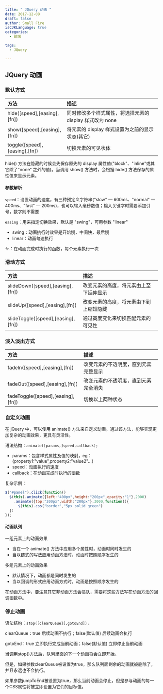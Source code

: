 ```yaml
---
title: " JQuery 动画 "
date: 2017-12-08
draft: false
author: Small Fire
isCJKLanguage: true
categories: 
  - 前端

tags: 
  - JQuery

---
```


## JQuery 动画

### 默认方式

| 方法                          | 描述                                                     |
| :---------------------------- | :------------------------------------------------------- |
| hide([speed],[easing],[fn])   | 同时修改多个样式属性，将选择元素的 display 样式改为 none |
| show([speed],[easing],[fn])   | 将元素的 display 样式设置为之前的显示状态(其它)          |
| toggle([speed],[easing],[fn]) | 切换元素的可见状体                                       |

hide() 方法在隐藏的时候会先保存原先的 display 属性值("block"、"inline"或其它除了"none" 之外的值)。当调用 show() 方法时，会根据 hide() 方法保存的属性值来显示元素。

#### 参数解析

`speed`：设置动画的速度，有三种预定义字符串("slow" — 600ms、"normal" — 400ms、"fast" — 200ms)，也可以输入毫秒数值；输入关键字时需要添加引号，数字则不需要

`easing`：用来指定切换效果，默认是 "swing"，可用参数 "linear"

- swing：动画执行时效果是开始慢，中间快，最后慢
- linear：动画匀速执行

`fn`：在动画完成时执行的函数，每个元素执行一次

### 滑动方式

| 方法                               | 描述                                   |
| :--------------------------------- | :------------------------------------- |
| slideDown([speed],[easing],[fn])   | 改变元素的高度，将元素由上至下延伸显示 |
| slideUp([speed],[easing],[fn])     | 改变元素的高度，将元素由下到上缩短隐藏 |
| slideToggle([speed],[easing],[fn]) | 通过高度变化来切换匹配元素的可见性     |

### 淡入淡出方式

| 方法                              | 描述                                 |
| :-------------------------------- | :----------------------------------- |
| fadeIn([speed],[easing],[fn])     | 改变元素的不透明度，直到元素完整显示 |
| fadeOut([speed],[easing],[fn])    | 改变元素的不透明度，直到元素完全消失 |
| fadeToggle([speed],[easing],[fn]) | 切换以上两种状态                     |

### 自定义动画

在 jQuery 中，可以使用 animate() 方法来自定义动画。通过该方法，能够实现更加复杂的动画效果，更具有灵活性。

语法结构：`animate([params,]speed,callback);`

- params：包含样式属性及值的映射，eg：{property1:"value",property2:"value2"...}
- speed：动画执行的速度
- callback：在动画完成时执行的函数

复杂示例：

```javascript
$("#panel").click(function()
  $(this).animate({left:"400px",height:"200px",opacity:"1"},2000)
    .animate({top:"200px",width:"200px"},3000,function(){
      $(this).css("border","5px solid green")
  })
});
```

#### 动画队列

一组元素上的动画效果

- 当在一个 animate() 方法中应用多个属性时，动画时同时发生的
- 当以链式的写法应用动画方法时，动画时按照顺序发生的

多组元素上的动画效果

- 默认情况下，动画都是同时发生的
- 当以回调的形式应用动画方式时，动画是按照顺序发生的

在动画方法中，要注意其它非动画方法会插队，需要将这些方法写在动画方法的回调函数中。

### 停止动画

语法结构：`stop([clearQueue][,gotoEnd]);`

clearQueue：true 后续动画不执行；false(默认值) 后续动画会执行

gotoEnd：true 立即执行完成当前动画；false(默认值) 立即停止当前动画

当调用stop()方法后，队列里面的下一个动画将会立即开始。

但是，如果参数clearQueue被设置为true，那么队列面剩余的动画就被删除了，并且永远也不会执行。

如果参数jumpToEnd被设置为true，那么当前动画会停止，但是参与动画的每一个CSS属性将被立即设置为它们的目标值。
